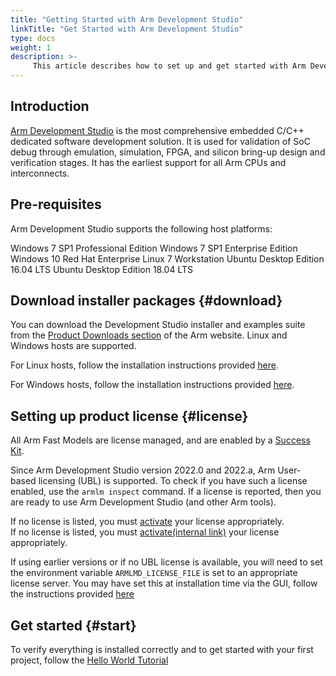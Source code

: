```yaml
---
title: "Getting Started with Arm Development Studio"
linkTitle: "Get Started with Arm Development Studio"
type: docs
weight: 1
description: >-
     This article describes how to set up and get started with Arm Development Studio. 
---
```


## Introduction

[Arm Development Studio](https://developer.arm.com/Tools%20and%20Software/Arm%20Development%20Studio) is the most comprehensive embedded C/C++ dedicated software development solution. It is used for validation of SoC debug through emulation, simulation, FPGA, and silicon bring-up design and verification stages. It has the earliest support for all Arm CPUs and interconnects.

## Pre-requisites

Arm Development Studio supports the following host platforms:

Windows 7 SP1 Professional Edition
Windows 7 SP1 Enterprise Edition
Windows 10
Red Hat Enterprise Linux 7 Workstation
Ubuntu Desktop Edition 16.04 LTS
Ubuntu Desktop Edition 18.04 LTS

## Download installer packages {#download}

You can download the Development Studio installer and examples suite from the [Product Downloads section]((https://developer.arm.com/downloads/-/arm-development-studio-downloads)) of the Arm website. Linux and Windows hosts are supported.

For Linux hosts, follow the installation instructions provided [here](https://developer.arm.com/documentation/101469/2000/Installation/Installing-on-Linux).

For Windows hosts, follow the installation instructions provided [here](https://developer.arm.com/documentation/101469/2000/Installation/Installing-on-Windows).

## Setting up product license {#license}

All Arm Fast Models are license managed, and are enabled by a [Success Kit](https://www.arm.com/products/development-tools/success-kits).

Since Arm Development Studio version 2022.0 and 2022.a, Arm User-based licensing (UBL) is supported. To check if you have such a license enabled, use the `armlm inspect` command. If a license is reported, then you are ready to use Arm Development Studio (and other Arm tools).

If no license is listed, you must [activate](https://developer.arm.com/documentation/102516/latest/Using-user-based-licensing) your license appropriately.\
If no license is listed, you must [activate(internal link)](https://developer.arm.com/documentation-preview/102516/latest/Using-user-based-licensing) your license appropriately.

If using earlier versions or if no UBL license is available, you will need to set the environment variable `ARMLMD_LICENSE_FILE` is set to an appropriate license server. You may have set this at installation time via the GUI, follow the instructions provided [here](https://developer.arm.com/documentation/101469/2000/Licensing-Arm-Development-Studio?lang=en)

## Get started {#start}

To verify everything is installed correctly and to get started with your first project, follow the [Hello World Tutorial](https://developer.arm.com/documentation/101469/2000/Tutorials/Tutorial--Hello-World?lang=en)

